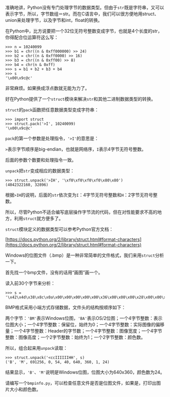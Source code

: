 准确地讲，Python没有专门处理字节的数据类型。但由于`str`既是字符串，又可以表示字节，所以，字节数组＝str。而在C语言中，我们可以很方便地用struct、union来处理字节，以及字节和int，float的转换。

在Python中，比方说要把一个32位无符号整数变成字节，也就是4个长度的str，你得配合位运算符这么写：

```
>>> n = 10240099
>>> b1 = chr((n & 0xff000000) >> 24)
>>> b2 = chr((n & 0xff0000) >> 16)
>>> b3 = chr((n & 0xff00) >> 8)
>>> b4 = chr(n & 0xff)
>>> s = b1 + b2 + b3 + b4
>>> s
'\x00\x9c@c'

```

非常麻烦。如果换成浮点数就无能为力了。

好在Python提供了一个`struct`模块来解决`str`和其他二进制数据类型的转换。

`struct`的`pack`函数把任意数据类型变成字符串：

```
>>> import struct
>>> struct.pack('>I', 10240099)
'\x00\x9c@c'

```

`pack`的第一个参数是处理指令，`'>I'`的意思是：

`>`表示字节顺序是big-endian，也就是网络序，`I`表示4字节无符号整数。

后面的参数个数要和处理指令一致。

`unpack`把`str`变成相应的数据类型：

```
>>> struct.unpack('>IH', '\xf0\xf0\xf0\xf0\x80\x80')
(4042322160, 32896)

```

根据`>IH`的说明，后面的`str`依次变为`I`：4字节无符号整数和`H`：2字节无符号整数。

所以，尽管Python不适合编写底层操作字节流的代码，但在对性能要求不高的地方，利用`struct`就方便多了。

`struct`模块定义的数据类型可以参考Python官方文档：

[https://docs.python.org/2/library/struct.html#format-characters](https://docs.python.org/2/library/struct.html#format-characters)

Windows的位图文件（.bmp）是一种非常简单的文件格式，我们来用`struct`分析一下。

首先找一个bmp文件，没有的话用“画图”画一个。

读入前30个字节来分析：

```
>>> s = '\x42\x4d\x38\x8c\x0a\x00\x00\x00\x00\x00\x36\x00\x00\x00\x28\x00\x00\x00\x80\x02\x00\x00\x68\x01\x00\x00\x01\x00\x18\x00'

```

BMP格式采用小端方式存储数据，文件头的结构按顺序如下：

两个字节：`'BM'`表示Windows位图，`'BA'`表示OS/2位图；一个4字节整数：表示位图大小；一个4字节整数：保留位，始终为0；一个4字节整数：实际图像的偏移量；一个4字节整数：Header的字节数；一个4字节整数：图像宽度；一个4字节整数：图像高度；一个2字节整数：始终为1；一个2字节整数：颜色数。

所以，组合起来用`unpack`读取：

```
>>> struct.unpack('<ccIIIIIIHH', s)
('B', 'M', 691256, 0, 54, 40, 640, 360, 1, 24)

```

结果显示，`'B'`、`'M'`说明是Windows位图，位图大小为640x360，颜色数为24。

请编写一个`bmpinfo.py`，可以检查任意文件是否是位图文件，如果是，打印出图片大小和颜色数。
